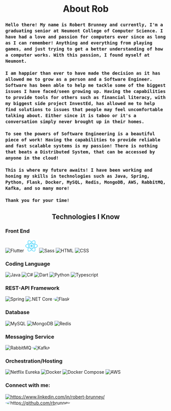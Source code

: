 <h1 align="center">About Rob</h1>
<h3 align="left"> 

    Hello there! My name is Robert Brunney and currently, I'm a graduating senior at Neumont College of Computer Science. I have had a love and passion for computers ever since as long as I can remember! Anything and everything from playing games, and just trying to get a better understanding of how a computer works. With this passion, I found myself at Neumont. 

    I am happier than ever to have made the decision as it has allowed me to grow as a person and a Software Engineer. Software has been able to help me tackle some of the biggest issues I have faced/seen growing up. Having the capabilities to provide tools for others such as financial literacy, with my biggest side project InvestEd, has allowed me to help find solutions to issues that people may feel uncomfortable talking about. Either since it is taboo or it's a conversation simply never brought up in their homes.

    To see the powers of Software Engineering is a beautiful piece of work! Having the capabilities to provide reliable and fast scalable systems is my passion! There is nothing that beats a Distributed System, that can be accessed by anyone in the cloud!

    This is where my future awaits! I have been working and honing my skills in technologies such as Java, Spring, Python, Flask, Docker, MySQL, Redis, MongoDB, AWS, RabbitMQ, Kafka, and so many more!

    Thank you for your time!
</h3>

<h2 align="center">Technologies I Know</h2>

<h3>Front End</h3>
<p align="left">
    <img src="https://raw.github.com/devicons/devicon/master/icons/flutter/flutter-original.svg" alt="Flutter" width="40" height="40"/>
    <img src="https://raw.githubusercontent.com/devicons/devicon/master/icons/react/react-original.svg" alt="React" width="40" height="40"/>
    <img src="https://raw.github.com/devicons/devicon/master/icons/sass/sass-original.svg" alt="Sass" width="40" height="40"/>
    <img src="https://raw.github.com/devicons/devicon/master/icons/html5/html5-original.svg" alt="HTML" width="40" height="40"/>
    <img src="https://raw.github.com/devicons/devicon/master/icons/css3/css3-original.svg" alt="CSS" width="40" height="40"/> 
</p>
<h3>Coding Language</h3>
<p align="left">
    <img src="https://raw.github.com/devicons/devicon/master/icons/java/java-original.svg" alt="Java" width="40" height="40"/> 
    <img src="https://raw.github.com/devicons/devicon/master/icons/csharp/csharp-original.svg" alt="C#" width="40" height="40"/> 
    <img src="https://raw.github.com/devicons/devicon/master/icons/dart/dart-original.svg" alt="Dart" width="40" height="40"/> 
    <img src="https://raw.github.com/devicons/devicon/master/icons/python/python-original.svg" alt="Python" width="40" height="40"/>
    <img src="https://raw.github.com/devicons/devicon/master/icons/typescript/typescript-original.svg" alt="Typescript" width="40" height="40"/>
</p>
<h3>REST-API Framework</h3>
<p align="left">
    <img src="https://raw.github.com/devicons/devicon/master/icons/spring/spring-original.svg" alt="Spring" width="40" height="40"/>
    <img src="https://raw.github.com/devicons/devicon/master/icons/dotnetcore/dotnetcore-original.svg" alt=".NET Core" width="40" height="40"/>
    <img style="background-color:white; border-radius: 50%; width:45;height:45" src="https://raw.github.com/devicons/devicon/master/icons/flask/flask-original.svg" alt="Flask" width="40" height="40"/>
</p>
<h3>Database</h3>
<p align="left">
    <img src="https://raw.github.com/devicons/devicon/master/icons/mysql/mysql-original-wordmark.svg" alt="MySQL" width="40" height="40"/>
    <img src="https://raw.github.com/devicons/devicon/master/icons/mongodb/mongodb-original.svg" alt="MongoDB" width="40" height="40"/>
    <img src="https://raw.github.com/devicons/devicon/master/icons/redis/redis-original.svg" alt="Redis" width="40" height="40"/>
</p>
<h3>Messaging Service</h3>
<p align="left">
    <img src="https://cdn.freebiesupply.com/logos/large/2x/rabbitmq-logo-png-transparent.png" alt="RabbitMQ" width="40" height="40"/>
    <img style="background-color:white; border-radius: 50%; width:45;height:45" src="https://raw.github.com/devicons/devicon/master/icons/apachekafka/apachekafka-original.svg" alt="Kafka" width="40" height="40"/>
</p>
<h3>Orchestration/Hosting</h3>
<p align="left">
    <img src="https://images.g2crowd.com/uploads/product/hd_favicon/1508885007/netflix-eureka.png" alt="Netflix Eureka" width="40" height="40"/>
    <img src="https://raw.github.com/devicons/devicon/master/icons/docker/docker-original.svg" alt="Docker" width="40" height="40"/>
    <img src="https://gitlab.developers.cam.ac.uk/uploads/-/system/project/avatar/4542/compose.png" alt="Docker Compose" width="40" height="50"/>
    <img src="https://raw.github.com/devicons/devicon/master/icons/amazonwebservices/amazonwebservices-original.svg" alt="AWS" width="40" height="40"/>
</p>

<h3 align="left">Connect with me:</h3>
<p align="left">
    <a href="https://www.linkedin.com/in/robert-brunney/" target="blank"><img align="center" src="https://raw.githubusercontent.com/rahuldkjain/github-profile-readme-generator/master/src/images/icons/Social/linked-in-alt.svg" alt="https://www.linkedin.com/in/robert-brunney/" height="30" width="40" /></a>
    <a href="https://github.com/rbrunney" target="blank"><img style="background-color:white; border-radius: 50%; width:40;height:40" align="center" src="https://raw.github.com/devicons/devicon/master/icons/github/github-original.svg" alt="https://github.com/rbrunney" height="40" width="40" /></a>
</p> 
